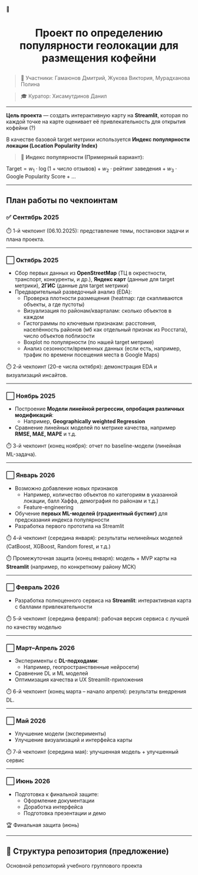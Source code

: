 📍 <h1 align="center">Проект по определению популярности геолокации для размещения кофейни
</h1>


> 👥 Участники: Гамаюнов Дмитрий, Жукова Виктория, Мурадханова Полина

> 🎓 Куратор: Хисамутдинов Данил

---

**Цель проекта** — создать интерактивную карту на **Streamlit**, которая по каждой точке на карте оценивает её привлекательность для открытия кофейни (?)

В качестве базовой target метрики используется **Индекс популярности локации (Location Popularity Index)**

> 🎯 **Индекс популярности (Примерный вариант):**
>
$\text{Target} = w_1 \cdot \log(1 + \text{число отзывов}) + 
w_2 \cdot \text{рейтинг заведения} + 
w_3 \cdot \text{Google Popularity Score} + ...$

---

## План работы по чекпоинтам

### ✅ Сентябрь 2025  
  ⏱️ 1-й чекпоинт (06.10.2025): представление темы, постановки задачи и плана проекта.

---

### ⬜ Октябрь 2025
  - Сбор первых данных из **OpenStreetMap** (ТЦ в окрестности, транспорт, конкуренты, и др.), **Яндекс карт** (данные для target метрики), **2ГИС** (данные для target метрики)
  - Предварительный разведочный анализ (EDA):  
    - Проверка плотности размещения (heatmap: где скапливаются объекты, а где пустоты)
    - Визуализация по районам/кварталам: сколько объектов в каждом
    - Гистограммы по ключевым признакам: расстояния, населённость районов (мб как отдельный признак из Росстата), число объектов поблизости
    - Boxplot по популярности (по нашей target метрике)
    - Анализ сезонности/временных данных (если есть, например, трафик по времени посещения места в Google Maps)

  ⏱️ 2-й чекпоинт (20-е числа октября): демонстрация EDA и визуализаций инсайтов.

---

### ⬜ Ноябрь 2025 
  - Построение **Модели линейной регрессии, опробация различных модификаций**:
    - Например, **Geographically weighted Regression**
  - Сравнение линейных моделей по метрике качества, например **RMSE, MAE, MAPE** и т.д.
    
  ⏱️ 3-й чекпоинт (конец ноября): отчет по baseline-модели (линейная ML-задача).

---

### ⬜ Январь 2026
  - Возможно добавление новых признаков
    - Например, количество объектов по категориям в указанной локации, балл Хаффа, демография по районам и т.д.)
    - Feature-engineering 
  - Обучение **первых ML-моделей (градиентный бустинг)** для предсказания индекса популярности
  - Разработка первого прототипа на Streamlit
    
  ⏱️ 4-й чекпоинт (середина января): результаты нелинейных моделей (CatBoost, XGBoost, Random forest, и т.д.)
  
  ⏱️ Промежуточная защита (конец января): модель + MVP карты на **Streamlit** (например, по конкретному району МСК)

---

### ⬜ Февраль 2026
  - Разработка полноценного сервиса на **Streamlit**: интерактивная карта с баллами привлекательности 
    
  ⏱️ 5-й чекпоинт (середина февраля): рабочая версия сервиса с лучшей по качеству моделью 

---

### ⬜ Март–Апрель 2026
  - Эксперименты с **DL-подходами**:
    - Например, геопространственные нейросети)
  - Сравнение DL и ML моделей
  - Оптимизация качества и UX Streamlit-приложения
    
  ⏱️ 6-й чекпоинт (конец марта – начало апреля): результаты внедрения DL.

---

### ⬜ Май 2026
  - Улучшение модели (эксперименты)
  - Улучшение визуализаций и интерфейса карты
    
  ⏱️ 7-й чекпоинт (середина мая): улучшенная модель + улучшенный сервис

---

### ⬜ Июнь 2026
  - Подготовка к финальной защите:  
    - Оформление документации  
    - Доработка интерфейса  
    - Подготовка презентации и демо
    
  🏆 Финальная защита (июнь)

---

## 📂 Структура репозитория (предложение)

Основной репозиторий учебного группового проекта
